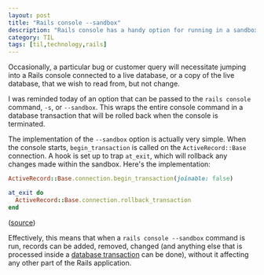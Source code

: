 ```yaml
---
layout: post
title: "Rails console --sandbox"
description: "Rails console has a handy option for running in a sandbox transaction"
category: TIL
tags: [til,technology,rails]
---
```


Occasionally, a particular bug or customer query will necessitate jumping into a Rails console connected to a live database, or a copy of the live database, that we wish to read from, but not change.

I was reminded today of an option that can be passed to the `rails console` command, `-s`, or `--sandbox`. This wraps the entire console command in a database transaction that will be rolled back when the console is terminated.

The implementation of the `--sandbox` option is actually very simple. When the console starts, `begin_transaction` is called on the `ActiveRecord::Base` connection. A hook is set up to trap `at_exit`, which will rollback any changes made within the sandbox. Here's the implementation:

```ruby
ActiveRecord::Base.connection.begin_transaction(joinable: false)

at_exit do
  ActiveRecord::Base.connection.rollback_transaction
end
```

([source](https://github.com/rails/rails/blob/45ddb7f1f94c2086488aaaac47a1092cf832f381/activerecord/lib/active_record/railties/console_sandbox.rb))

Effectively, this means that when a `rails console --sandbox` command is run, records can be added, removed, changed (and anything else that is processed inside a [database transaction](https://www.postgresql.org/docs/current/static/tutorial-transactions.html) can be done), without it affecting any other part of the Rails application.
